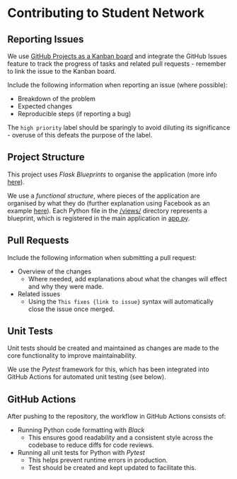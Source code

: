 # Contributing to Student Network

## Reporting Issues

We use
[GitHub Projects as a Kanban board](https://github.com/IsaacCheng9/student-network/projects/1)
and integrate the GitHub Issues feature to track the progress of tasks and
related pull requests - remember to link the issue to the Kanban board.

Include the following information when reporting an issue (where possible):

- Breakdown of the problem
- Expected changes
- Reproducible steps (if reporting a bug)

The `high priority` label should be sparingly to avoid diluting its
significance - overuse of this defeats the purpose of the label.

## Project Structure

This project uses _Flask Blueprints_ to organise the application (more info
[here](https://exploreflask.com/en/latest/blueprints.html)).

We use a _functional structure_, where pieces of the application are organised
by what they do (further explanation using Facebook as an example
[here](https://exploreflask.com/en/latest/blueprints.html#which-one-is-best)).
Each Python file in the [/views/](src/student_network/views) directory represents a
blueprint, which is registered in the main application in
[app.py](src/student_network/app.py).

## Pull Requests

Include the following information when submitting a pull request:

- Overview of the changes
  - Where needed, add explanations about what the changes will effect and why
    they were made.
- Related issues
  - Using the `This fixes {link to issue}` syntax will automatically close the
    issue once merged.

## Unit Tests

Unit tests should be created and maintained as changes are made to the core
functionality to improve maintainability.

We use the _Pytest_ framework for this, which has been integrated into GitHub
Actions for automated unit testing (see below).

## GitHub Actions

After pushing to the repository, the workflow in GitHub Actions consists of:

- Running Python code formatting with _Black_
  - This ensures good readability and a consistent style across the codebase to
    reduce diffs for code reviews.
- Running all unit tests for Python with _Pytest_
  - This helps prevent runtime errors in production.
  - Test should be created and kept updated to facilitate this.
